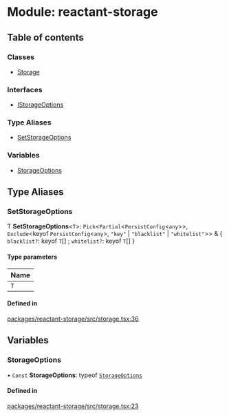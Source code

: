 # Module: reactant-storage

## Table of contents

### Classes

- [Storage](../classes/reactant_storage.Storage.md)

### Interfaces

- [IStorageOptions](../interfaces/reactant_storage.IStorageOptions.md)

### Type Aliases

- [SetStorageOptions](reactant_storage.md#setstorageoptions)

### Variables

- [StorageOptions](reactant_storage.md#storageoptions)

## Type Aliases

### SetStorageOptions

Ƭ **SetStorageOptions**<`T`\>: `Pick`<`Partial`<`PersistConfig`<`any`\>\>, `Exclude`<keyof `PersistConfig`<`any`\>, ``"key"`` \| ``"blacklist"`` \| ``"whitelist"``\>\> & { `blacklist?`: keyof `T`[] ; `whitelist?`: keyof `T`[]  }

#### Type parameters

| Name |
| :------ |
| `T` |

#### Defined in

[packages/reactant-storage/src/storage.tsx:36](https://github.com/unadlib/reactant/blob/46d47605/packages/reactant-storage/src/storage.tsx#L36)

## Variables

### StorageOptions

• `Const` **StorageOptions**: typeof [`StorageOptions`](reactant_storage.md#storageoptions)

#### Defined in

[packages/reactant-storage/src/storage.tsx:23](https://github.com/unadlib/reactant/blob/46d47605/packages/reactant-storage/src/storage.tsx#L23)
